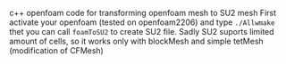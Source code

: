 c++ openfoam code for transforming openfoam mesh to SU2 mesh
First activate your openfoam (tested on openfoam2206) and type
```./Allwmake```
thet you can call ```foamToSU2``` to create SU2 file.
Sadly SU2 suports limited amount of cells, so it works only with blockMesh and simple tetMesh (modification of CFMesh)
